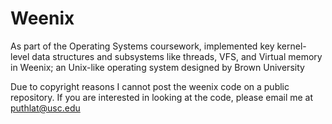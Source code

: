 # Weenix

As part of the Operating Systems coursework, implemented key kernel-level data structures and subsystems like threads, VFS, and
Virtual memory in Weenix; an Unix-like operating system designed by Brown University

Due to copyright reasons I cannot post the weenix code on a public repository. If you are interested in looking at the code, please email me at
puthlat@usc.edu
